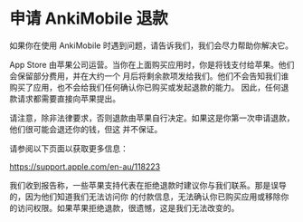 # 申请 AnkiMobile 退款

如果你在使用 AnkiMobile 时遇到问题，请告诉我们，我们会尽力帮助你解决它。

App Store 由苹果公司运营。当你在上面购买应用时，你是将钱支付给苹果。他们会保留部分费用，并在大约一个
月后将剩余款项发给我们。他们不会告知我们谁购买了应用，也不会给我们任何确认你已购买或发起退款的能力。
因此，任何退款请求都需要直接向苹果提出。

请注意，除非法律要求，否则退款由苹果自行决定。如果这是你第一次申请退款，他们很可能会退还你的钱，但这
并不保证。

请参阅以下页面以获取更多信息：

<https://support.apple.com/en-au/118223>

我们收到报告称，一些苹果支持代表在拒绝退款时建议你与我们联系。那是误导的，因为他们知道我们无法访问你
的付款信息，无法确认你已购买应用或移除你的访问权限。如果苹果拒绝退款，很遗憾，这是我们无法改变的。
